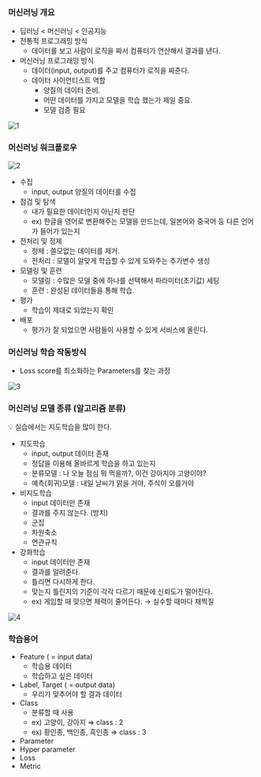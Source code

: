 ### 머신러닝 개요
- 딥러닝 < 머신러닝 < 인공지능
- 전통적 프로그래밍 방식
    - 데이터를 보고 사람이 로직을 짜서 컴퓨터가 연산해서 결과를 낸다.
- 머신러닝 프로그래밍 방식
    - 데이터(input, output)를 주고 컴퓨터가 로직을 짜준다.
    - 데이터 사이언티스트 역할
        - 양질의 데이터 준비.
        - 어떤 데이터를 가지고 모델을 학습 했는가 제일 중요.
        - 모델 검증 필요

![1](https://github.com/DaSeul-Seo/Playdata_Study/assets/67898022/0081e764-1a49-4093-a74b-434a4c726aa4)


### 머신러닝 워크플로우

![2](https://github.com/DaSeul-Seo/Playdata_Study/assets/67898022/6ea59aa3-6bfe-4a1c-bc1d-00c6c76e3608)


- 수집
    - input, output 양질의 데이터를 수집
- 점검 및 탐색
    - 내가 필요한 데이터인지 아닌지 판단
    - ex) 한글을 영어로 변환해주는 모델을 만드는데, 일본어와 중국어 등 다른 언어가 들어가 있는지
- 전처리 및 정제
    - 정제 : 쓸모없는 데이터를 제거.
    - 전처리 : 모델이 알맞게 학습할 수 있게 도와주는 추가변수 생성
- 모델링 및 훈련
    - 모델링 : 수많은 모델 중에 하나를 선택해서 파라미터(초기값) 세팅
    - 훈련 : 완성된 데이터들을 통해 학습.
- 평가
    - 학습이 제대로 되었는지 확인
- 배포
    - 평가가 잘 되었으면 사람들이 사용할 수 있게 서비스에 올린다.

### 머신러닝 학습 작동방식

- Loss score를 최소화하는 Parameters를 찾는 과정

![3](https://github.com/DaSeul-Seo/Playdata_Study/assets/67898022/27399744-16ff-49f2-8ed3-12b7b26931d4)


### 머신러닝 모델 종류 (알고리즘 분류)

💡 실습에서는 지도학습을 많이 한다.

- 지도학습
    - input, output 데이터 존재
    - 정답을 이용해 올바르게 학습을 하고 있는지
    - 분류모델 :  나 오늘 점심 뭐 먹을까?, 이건 강아지야 고양이야?
    - 예측(회귀)모델 : 내일 날씨가 맑을 거야, 주식이 오를거야
- 비지도학습
    - input 데이터만 존재
    - 결과를 주지 않는다. (방치)
    - 군집
    - 차원축소
    - 연관규칙
- 강화학습
    - input 데이터만 존재
    - 결과를 알려준다.
    - 틀리면 다시하게 한다.
    - 맞는지 틀린지의 기준이 각각 다르기 때문에 신뢰도가 떨어진다.
    - ex) 게임할 때 맞으면 체력이 줄어든다. → 실수할 때마다 채찍질

![4](https://github.com/DaSeul-Seo/Playdata_Study/assets/67898022/4996317e-1068-4663-82c6-106fc281ffc1)


### 학습용어

- Feature ( = input data)
    - 학습용 데이터
    - 학습하고 싶은 데이터
- Label, Target ( = output data)
    - 우리가 맞추어야 할 결과 데이터
- Class
    - 분류할 때 사용
    - ex) 고양이, 강아지 ⇒ class : 2
    - ex) 황인종, 백인종, 흑인종 ⇒ class : 3
- Parameter
- Hyper parameter
- Loss
- Metric
